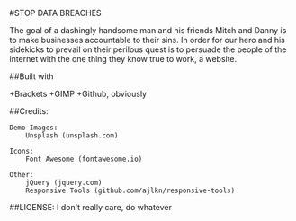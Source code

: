 #STOP DATA BREACHES

The goal of a dashingly handsome man and his friends Mitch and Danny is to make businesses accountable to their sins.
In order for our hero and his sidekicks to prevail on their perilous quest is to persuade the people of the internet with the one thing they know true to work, a website.

##Built with

+Brackets
+GIMP
+Github, obviously


##Credits:

	Demo Images:
		Unsplash (unsplash.com)

	Icons:
		Font Awesome (fontawesome.io)

	Other:
		jQuery (jquery.com)
		Responsive Tools (github.com/ajlkn/responsive-tools)

##LICENSE:
	I don't really care, do whatever